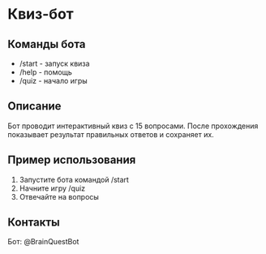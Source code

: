 # Квиз-бот

## Команды бота

* /start - запуск квиза
* /help - помощь
* /quiz - начало игры

## Описание

Бот проводит интерактивный квиз с 15 вопросами. После прохождения показывает результат правильных ответов и сохраняет их.

## Пример использования

1. Запустите бота командой /start
2. Начните игру /quiz 
3. Отвечайте на вопросы


## Контакты

Бот: @BrainQuestBot


